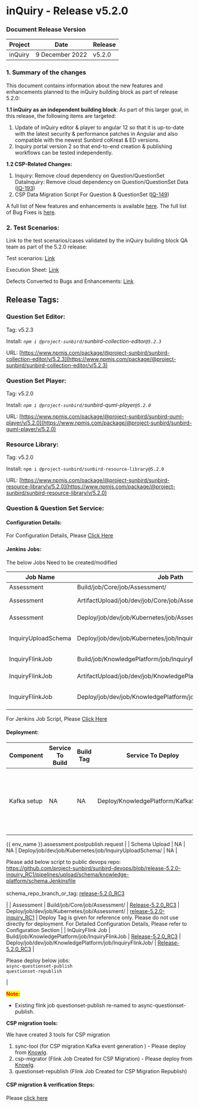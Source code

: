 # inQuiry - Release v5.2.0

### Document Release Version

| Project | Date            | Release |
| ------- | --------------- | ------- |
| inQuiry | 9 December 2022 | v5.2.0  |



### **1. Summary of the changes**

This document contains information about the new features and enhancements planned to the inQuiry building block as part of release 5.2.0:

**1.1 inQuiry as an independent building block**: As part of this larger goal, in this release, the following items are targeted:

1. Update of inQuiry editor & player to angular 12 so that it is up-to-date with the latest security & performance patches in Angular and also compatible with the newest Sunbird coKreat & ED versions.
2. Inquiry portal version 2 so that end-to-end creation & publishing workflows can be tested independently.&#x20;

**1.2 CSP-Related Changes:**

1. Inquiry: Remove cloud dependency on Question/QuestionSet DataInquiry: Remove cloud dependency on Question/QuestionSet Data ([IQ-193](https://project-sunbird.atlassian.net/browse/IQ-193))
2. CSP Data Migration Script For Question & QuestionSet ([IQ-149](https://project-sunbird.atlassian.net/browse/IQ-149))

A full list of New features and enhancements is available [here](https://project-sunbird.atlassian.net/issues/?filter=12655). The full list of Bug Fixes is [here](https://project-sunbird.atlassian.net/issues/?filter=12655\&jql=project%20%3D%20IQ%20AND%20issuetype%20%3D%20Bug%20AND%20labels%20%3D%20QA\_Required%20AND%20%22Contributor%20Type%5BSelect%20List%20\(cascading\)%5D%22%20in%20cascadeOption\(10441%2C%2010443\)%20AND%20Sprint%20in%20\(281%2C%20280\)%20ORDER%20BY%20created%20DESC).

### **2. Test Scenarios:**

Link to the test scenarios/cases validated by the inQuiry building block QA team as part of the 5.2.0 release:&#x20;

Test scenarios: [Link](https://project-sunbird.atlassian.net/wiki/spaces/SunbirdinQuiry/pages/3242328065/Inquiry+5.2+Test+Scenarios)

Execution Sheet: [Link](https://docs.google.com/spreadsheets/d/1Vbw9bIMO\_bGs4GawSqTkKfvuzDuo7R9wzQRWtBE359M/edit#gid=0)

Defects Converted to Bugs and Enhancements: [Link](https://project-sunbird.atlassian.net/issues/?filter=12681)



## Release Tags:

### Question Set **Editor**:

Tag: v5.2.3

Install: _`npm i @project-sunbird/`sunbird-collection-editor`@5.2.3`_

URL: [https://www.npmjs.com/package/@project-sunbird/sunbird-collection-editor/v/5.2.3](https://www.npmjs.com/package/@project-sunbird/sunbird-collection-editor/v/5.2.3)

### Question Set Player:

Tag: v5.2.0

Install: _`npm i @project-sunbird/`sunbird-quml-player`@5.2.0`_

URL: [https://www.npmjs.com/package/@project-sunbird/sunbird-quml-player/v/5.2.0](https://www.npmjs.com/package/@project-sunbird/sunbird-quml-player/v/5.2.0)

### Resource Library:&#x20;

Tag: v5.2.0

Install: `npm i @project-sunbird/sunbird-resource-library@5.2.0`

URL: [https://www.npmjs.com/package/@project-sunbird/sunbird-resource-library/v/5.2.0](https://www.npmjs.com/package/@project-sunbird/sunbird-resource-library/v/5.2.0)

### Question & Question Set Service:

#### Configuration Details:

For Configuration Details, Please [Click Here](https://project-sunbird.atlassian.net/wiki/spaces/SBDES/pages/3259138061/inQuiry+Release-5.2.0+Configuration+details)

#### Jenkins Jobs:

The below Jobs Need to be created/modified

| Job Name            | Job Path                                                         | Description          |
| ------------------- | ---------------------------------------------------------------- | -------------------- |
| Assessment          | Build/job/Core/job/Assessment/                                   | Build Job            |
| Assessment          | ArtifactUpload/job/dev/job/Core/job/Assessment/                  | Artifact Upload Job  |
| Assessment          | Deploy/job/dev/job/Kubernetes/job/Assessment/                    | Deployment Job       |
| InquiryUploadSchema | Deploy/job/dev/job/Kubernetes/job/InquiryUploadSchema/           | Upload Schema Job    |
| InquiryFlinkJob     | Build/job/KnowledgePlatform/job/InquiryFlinkJob                  | Flink Build Job      |
| InquiryFlinkJob     | ArtifactUpload/job/dev/job/KnowledgePlatform/job/InquiryFlinkJob | Artifact Upload Job  |
| InquiryFlinkJob     | Deploy/job/dev/job/KnowledgePlatform/job/InquiryFlinkJob/        | Flink Deployment Job |

For Jenkins Job Script, Please [Click Here](https://github.com/Sunbird-inQuiry/inquiry-api-service/tree/release-5.2.0/scripts/jenkins-jobs)

#### Deployment:

| Component        | Service To Build                                | Build Tag                                                                                            | Service To Deploy                                         | Deploy Tag                                                                                                      | Comment                                                                                                                                                                                                                                                                                                                                                                                                                                                                                                               |
| ---------------- | ----------------------------------------------- | ---------------------------------------------------------------------------------------------------- | --------------------------------------------------------- | --------------------------------------------------------------------------------------------------------------- | --------------------------------------------------------------------------------------------------------------------------------------------------------------------------------------------------------------------------------------------------------------------------------------------------------------------------------------------------------------------------------------------------------------------------------------------------------------------------------------------------------------------- |
| Kafka setup      | NA                                              | NA                                                                                                   | Deploy/KnowledgePlatform/KafkaSetup                       | NA                                                                                                              | <p>Please add below kafka topic under processing kafka cluster with num_of_partitions=1 &#x26; replication_factor=1:</p><pre><code>{{ env_name }}.assessment.republish.request
{{ env_name }}.assessment.postpublish.request
</code></pre>                                                                                                                                                                                                                                                                            |
| Schema Upload    | NA                                              | NA                                                                                                   | Deploy/job/dev/job/Kubernetes/job/InquiryUploadSchema/    | NA                                                                                                              | <p>Please add below script to public devops repo: <br><a href="https://github.com/project-sunbird/sunbird-devops/blob/release-5.2.0-inquiry_RC1/pipelines/upload/schema/knowledge-platform/schema.Jenkinsfile">https://github.com/project-sunbird/sunbird-devops/blob/release-5.2.0-inquiry_RC1/pipelines/upload/schema/knowledge-platform/schema.Jenkinsfile</a><br><br>schema_repo_branch_or_tag: <a href="https://github.com/Sunbird-inQuiry/inquiry-api-service/tree/release-5.2.0_RC3">release-5.2.0_RC3</a></p> |
| Assessment       | Build/job/Core/job/Assessment/                  | [Release-5.2.0\_RC3](https://github.com/Sunbird-inQuiry/inquiry-api-service/tree/release-5.2.0\_RC3) | Deploy/job/dev/job/Kubernetes/job/Assessment/             | [release-5.2.0-inquiry\_RC1](https://github.com/project-sunbird/sunbird-devops/tree/release-5.2.0-inquiry\_RC1) | Deploy Tag is given for reference only. Please do not use directly for deployment. For Detailed Configuration Details, Please refer to Configuration Section                                                                                                                                                                                                                                                                                                                                                          |
| InQuiryFlink Job | Build/job/KnowledgePlatform/job/InquiryFlinkJob | [Release-5.2.0\_RC3](https://github.com/Sunbird-inQuiry/data-pipeline/tree/release-5.2.0\_RC3)       | Deploy/job/dev/job/KnowledgePlatform/job/InquiryFlinkJob/ | [Release-5.2.0\_RC3](https://github.com/Sunbird-inQuiry/data-pipeline/tree/release-5.2.0\_RC3)                  | <p>Please deploy below jobs:<br><code>async-questionset-publish</code><br><code>questionset-republish</code></p>                                                                                                                                                                                                                                                                                                                                                                                                      |

<mark style="color:red;">**Note:**</mark>&#x20;

* Existing flink job questionset-publish re-named to async-questionset-publish.

**CSP migration tools:**

We have created 3 tools for CSP migration&#x20;

1. sync-tool (for CSP migration Kafka event generation ) - Please deploy from [Knowlg](https://knowlg.sunbird.org/use/release-notes/release-5.2.0-ongoing).
2. csp-migrator (Flink Job Created for CSP Migration) - Please deploy from [Knowlg](https://knowlg.sunbird.org/use/release-notes/release-5.2.0-ongoing).
3. questionset-republish (Flink Job Created for CSP Migration Republish)

#### CSP migration & verification Steps:

Please [click here](https://project-sunbird.atlassian.net/wiki/spaces/SBDES/pages/3259105331/inQuiry+CSP+migration+verification+steps)

